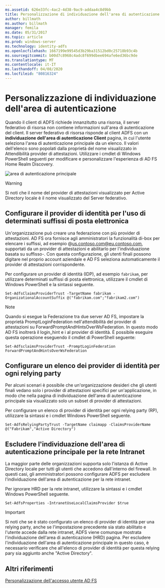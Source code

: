 ```yaml
---
ms.assetid: 626e33fc-4ac2-4d38-9ac9-addaa4c8d9bb
title: Personalizzazione di individuazione dell'area di autenticazione
author: billmath
ms.author: billmath
manager: femila
ms.date: 05/31/2017
ms.topic: article
ms.prod: windows-server
ms.technology: identity-adfs
ms.openlocfilehash: 1667199e99545d3b29ba31512bd0c25718b93c4b
ms.sourcegitcommit: b00d7c8968c4adc8f699dbee694afe6ed36bc9de
ms.translationtype: MT
ms.contentlocale: it-IT
ms.lasthandoff: 04/08/2020
ms.locfileid: "80816324"
---
```

# <a name="home-realm-discovery-customization"></a>Personalizzazione di individuazione dell'area di autenticazione


Quando il client di ADFS richiede innanzitutto una risorsa, il server federativo di risorsa non contiene informazioni sull'area di autenticazione del client. Il server federativo di risorsa risponde al client ADFS con un **individuazione dell'area di autenticazione Client** pagina, in cui l'utente seleziona l'area di autenticazione principale da un elenco. Il valori dell'elenco sono popolati dalla proprietà del nome visualizzato in Attendibilità provider di attestazioni. Utilizzare i cmdlet di Windows PowerShell seguenti per modificare e personalizzare l'esperienza di AD FS Home Realm Discovery.  
  
![area di autenticazione principale](media/AD-FS-user-sign-in-customization/ADFS_Blue_Custom4.png)  
  
> [!WARNING]  
> Si noti che il nome del provider di attestazioni visualizzato per Active Directory locale è il nome visualizzato del Server federativo.  
  



## <a name="configure-identity-provider-to-use-certain-email-suffixes"></a>Configurare il provider di identità per l'uso di determinati suffissi di posta elettronica  
Un'organizzazione può creare una federazione con più provider di attestazioni. AD FS ora fornisce agli amministratori la funzionalità di\-box per elencare i suffissi, ad esempio @us.contoso.com@eu.contoso.com, supportati da un provider di attestazioni e abilitarlo per l'individuazione basata su suffisso\-. Con questa configurazione, gli utenti finali possono digitare nel proprio account aziendale e AD FS seleziona automaticamente il provider di attestazioni corrispondente.  
  
Per configurare un provider di identità \(IDP\), ad esempio `fabrikam`, per utilizzare determinati suffissi di posta elettronica, utilizzare il cmdlet di Windows PowerShell e la sintassi seguente.  
  

`Set-AdfsClaimsProviderTrust -TargetName fabrikam -OrganizationalAccountSuffix @("fabrikam.com";"fabrikam2.com") ` 
 
>[!NOTE]
> Quando si esegue la Federazione tra due server AD FS, impostare la proprietà PromptLoginFederation nell'attendibilità del provider di attestazioni su ForwardPromptAndHintsOverWsFederation.  In questo modo AD FS inoltrerà il login_hint e i al provider di identità.  È possibile eseguire questa operazione eseguendo il cmdlet di PowerShell seguente:
>
>`Set-AdfsclaimsProviderTrust -PromptLoginFederation ForwardPromptAndHintsOverWsFederation`

## <a name="configure-an-identity-provider-list-per-relying-party"></a>Configurare un elenco dei provider di identità per ogni relying party  
Per alcuni scenari è possibile che un'organizzazione desideri che gli utenti finali vedano solo i provider di attestazioni specifici per un'applicazione, in modo che nella pagina di individuazione dell'area di autenticazione principale sia visualizzato solo un subset di provider di attestazioni.  
  
Per configurare un elenco di provider di identità per ogni relying party \(RP\), utilizzare la sintassi e i cmdlet Windows PowerShell seguente.  
  
 
`Set-AdfsRelyingPartyTrust -TargetName claimapp -ClaimsProviderName @("Fabrikam","Active Directory") ` 

  
## <a name="bypass-home-realm-discovery-for-the-intranet"></a>Escludere l'individuazione dell'area di autenticazione principale per la rete Intranet  
La maggior parte delle organizzazioni supporta solo l'istanza di Active Directory locale per tutti gli utenti che accedono dall'interno del firewall. In questi casi, gli amministratori possono configurare ADFS per escludere l'individuazione dell'area di autenticazione per la rete intranet.  
  
Per ignorare HRD per la rete intranet, utilizzare la sintassi e i cmdlet Windows PowerShell seguente.  
  

`Set-AdfsProperties -IntranetUseLocalClaimsProvider $true ` 
 
  
> [!IMPORTANT]  
> Si noti che se è stato configurato un elenco di provider di identità per una relying party, anche se l'impostazione precedente sia stato abilitato e l'utente accede dalla rete intranet, ADFS viene comunque mostrata l'individuazione dell'area di autenticazione \(HRD\) pagina. Per escludere l'individuazione dell'area di autenticazione principale in questo caso, è necessario verificare che all'elenco di provider di identità per questa relying pary sia aggiunto anche "Active Directory".  

## <a name="additional-references"></a>Altri riferimenti 
[Personalizzazione dell'accesso utente AD FS](AD-FS-user-sign-in-customization.md)  
